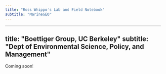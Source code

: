 ```yaml
---
title: "Ross Whippo's Lab and Field Notebook"
subtitle: "MarineGEO"
---
```

---
title: "Boettiger Group, UC Berkeley"
subtitle: "Dept of Environmental Science, Policy, and Management"
---

Coming soon!
